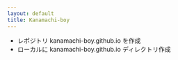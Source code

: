 ```yaml
---
layout: default
title: Kanamachi-boy
---
```


* レポジトリ kanamachi-boy.github.io を作成
* ローカルに kanamachi-boy.github.io ディレクトリ作成


